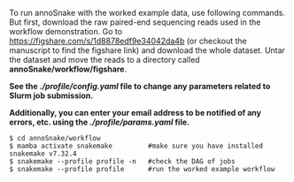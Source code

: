 To run annoSnake with the worked example data, use following commands. But first, download the raw paired-end sequencing reads used in the workflow demonstration. Go to https://figshare.com/s/1d8878edf9e34042da4b (or checkout the manuscript to find the figshare link) and download the whole dataset. Untar the dataset and move the reads to a directory called **annoSnake/workflow/figshare**.

**See the *./profile/config.yaml* file to change any parameters related to Slurm job submission.**

**Additionally, you can enter your email address to be notified of any errors, etc. using the *./profile/params.yaml* file.**


    $ cd annoSnake/workflow 
    $ mamba activate snakemake         #make sure you have installed snakemake v7.32.4
    $ snakemake --profile profile -n   #check the DAG of jobs
    $ snakemake --profile profile      #run the worked example workflow
